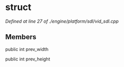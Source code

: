 # struct 

*Defined at line 27 of ./engine/platform/sdl/vid_sdl.cpp*

## Members

public int prev_width

public int prev_height



